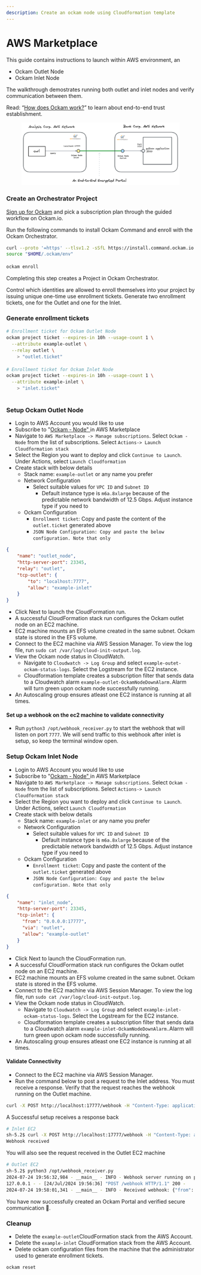 ```yaml
---
description: Create an ockam node using Cloudformation template
---
```


# AWS Marketplace

This guide contains instructions to launch within AWS environment, an&#x20;

* Ockam Outlet Node
* Ockam Inlet Node

The walkthrough demostrates running both outlet and inlet nodes and verify communication between them.&#x20;

Read: “[How does Ockam work?](https://docs.ockam.io/how-does-ockam-work)” to learn about end-to-end trust establishment.

<figure><img src="../../../.gitbook/assets/aws_mp_ockam_node.png" alt=""><figcaption></figcaption></figure>

### Create an Orchestrator Project

[Sign up for Ockam](https://www.ockam.io/download) and pick a subscription plan through the guided workflow on Ockam.io.

Run the following commands to install Ockam Command and enroll with the Ockam Orchestrator.

```bash
curl --proto '=https' --tlsv1.2 -sSfL https://install.command.ockam.io | bash
source "$HOME/.ockam/env"

ockam enroll
```

Completing this step creates a Project in Ockam Orchestrator.

Control which identities are allowed to enroll themselves into your project by issuing unique one-time use enrollment tickets. Generate two enrollment tickets, one for the Outlet and one for the Inlet.

### Generate enrollment tickets

```sh
# Enrollment ticket for Ockam Outlet Node
ockam project ticket --expires-in 10h --usage-count 1 \
  --attribute example-outlet \
  --relay outlet \
    > "outlet.ticket"

# Enrollment ticket for Ockam Inlet Node
ockam project ticket --expires-in 10h --usage-count 1 \
  --attribute example-inlet \
    > "inlet.ticket"
    
```

### Setup Ockam Outlet Node

* Login to AWS Account you would like to use
* Subscribe to "[Ockam - Node" ](https://aws.amazon.com/marketplace/pp/prodview-gov6p3wh224ho?sr=0-1\&ref\_=beagle\&applicationId=AWSMPContessa) in AWS Marketplace&#x20;
* Navigate to `AWS Marketplace -> Manage subscriptions`. Select `Ockam - Node` from the list of subscriptions. Select `Actions-> Launch Cloudformation stack`&#x20;
* Select the Region you want to deploy and click `Continue to Launch`. Under Actions, select `Launch Cloudformation`
* Create stack with below details
  * Stack name: `example-outlet` or any name you prefer
  * Network Configuration
    * Select suitable values for `VPC ID` and `Subnet ID`
      * Default instance type is `m6a.8xlarge` because of the predictable network bandwidth of 12.5 Gbps. Adjust instance type if you need to
  * Ockam Configuration
    * `Enrollment ticket`: Copy and paste the content of the `outlet.ticket` generated above
    * `JSON Node Configuration: Copy and paste the below configuration. Note that only`&#x20;

```json
{
    "name": "outlet_node",
    "http-server-port": 23345,
    "relay": "outlet",
    "tcp-outlet": {
        "to": "localhost:7777",
        "allow": "example-inlet"
    }
}

```

* Click Next to launch the CloudFormation run.
* A successful CloudFormation stack run configures the Ockam outlet node on an EC2 machine.
* EC2 machine mounts an EFS volume created in the same subnet. Ockam state is stored in the EFS volume.
* Connect to the EC2 machine via AWS Session Manager. To view the log file, run `sudo cat /var/log/cloud-init-output.log`.
* View the Ockam node status in CloudWatch.
  * Navigate to `Cloudwatch -> Log Group` and select `example-outet-ockam-status-logs`. Select the Logstream for the EC2 instance.&#x20;
  * Cloudformation template creates a subscription filter that sends data to a Cloudwatch alarm `example-outlet-OckamNodeDownAlarm.`Alarm will turn green upon ockam node successfully running.&#x20;
* An Autoscaling group ensures atleast one EC2 instance is running at all times.

#### Set up a webhook on the ec2 machine to validate connectivity

* Run `python3 /opt/webhook_receiver.py` to start the webhook that will listen on port `7777`. We will send traffic to this webhook after inlet is setup, so keep the terminal window open.

### Setup Ockam Inlet Node

* Login to AWS Account you would like to use
* Subscribe to "[Ockam - Node" ](https://aws.amazon.com/marketplace/pp/prodview-gov6p3wh224ho?sr=0-1\&ref\_=beagle\&applicationId=AWSMPContessa) in AWS Marketplace&#x20;
* Navigate to `AWS Marketplace -> Manage subscriptions`. Select `Ockam - Node` from the list of subscriptions. Select `Actions-> Launch Cloudformation stack`&#x20;
* Select the Region you want to deploy and click `Continue to Launch`. Under Actions, select `Launch Cloudformation`
* Create stack with below details
  * Stack name: `example-inlet` or any name you prefer
  * Network Configuration
    * Select suitable values for `VPC ID` and `Subnet ID`
      * Default instance type is `m6a.8xlarge` because of the predictable network bandwidth of 12.5 Gbps. Adjust instance type if you need to
  * Ockam Configuration
    * `Enrollment ticket`: Copy and paste the content of the `outlet.ticket` generated above
    * `JSON Node Configuration: Copy and paste the below configuration. Note that only`&#x20;

```json
{
    "name": "inlet_node",
    "http-server-port": 23345,
    "tcp-inlet": {
      "from": "0.0.0.0:17777",
      "via": "outlet",
      "allow": "example-outlet"
    }
}
```

* Click Next to launch the CloudFormation run.
* A successful CloudFormation stack run configures the Ockam outlet node on an EC2 machine.
* EC2 machine mounts an EFS volume created in the same subnet. Ockam state is stored in the EFS volume.
* Connect to the EC2 machine via AWS Session Manager. To view the log file, run `sudo cat /var/log/cloud-init-output.log`.&#x20;
* View the Ockam node status in CloudWatch.
  * Navigate to `Cloudwatch -> Log Group` and select `example-inlet-ockam-status-logs`. Select the Logstream for the EC2 instance.&#x20;
  * Cloudformation template creates a subscription filter that sends data to a Cloudwatch alarm `example-inlet-OckamNodeDownAlarm.`Alarm will turn green upon ockam node successfully running.&#x20;
* An Autoscaling group ensures atleast one EC2 instance is running at all times.&#x20;

#### Validate Connectivity

* Connect to the EC2 machine via AWS Session Manager.
* Run the command below to post a request to the Inlet address. You must receive a response. Verify that the request reaches the webhook running on the Outlet machine.

```bash
curl -X POST http://localhost:17777/webhook -H "Content-Type: application/json" -d "{\"from\": \"$(hostname)\"}"
```

A Successful setup receives a response back

```bash
# Inlet EC2
sh-5.2$ curl -X POST http://localhost:17777/webhook -H "Content-Type: application/json" -d "{\"from\": \"$(hostname)\"}"
Webhook received

```

You will also see the request received in the Outlet EC2 machine

```bash
# Outlet EC2
sh-5.2$ python3 /opt/webhook_receiver.py
2024-07-24 19:56:32,984 - __main__ - INFO - Webhook server running on port 7777...
127.0.0.1 - - [24/Jul/2024 19:56:36] "POST /webhook HTTP/1.1" 200 -
2024-07-24 19:58:01,341 - __main__ - INFO - Received webhook: {"from": "REDACTED.REDACTED.compute.internal"}
```

You have now successfully created an Ockam Portal and verified secure communication 🎉.

### Cleanup

* Delete the `example-outlet`CloudFormation stack from the AWS Account.
* Delete the `example-inlet` CloudFormation stack from the AWS Account.
* Delete ockam configuration files from the machine that the administrator used to generate enrollment tickets.

```shell
ockam reset
```
